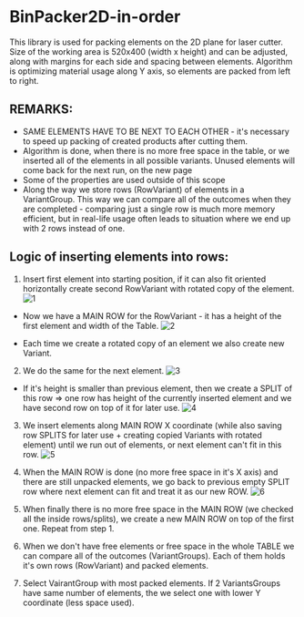 # BinPacker2D-in-order
This library is used for packing elements on the 2D plane for laser cutter. Size of the working area is 520x400 (width x height) and can be adjusted, along with margins for each side and spacing between elements. Algorithm is optimizing material usage along Y axis, so elements are packed from left to right.

## REMARKS:
- SAME ELEMENTS HAVE TO BE NEXT TO EACH OTHER - it's necessary to speed up packing of created products after cutting them.
- Algorithm is done, when there is no more free space in the table, or we inserted all of the elements in all possible variants. Unused elements will come back for the next run, on the new page
- Some of the properties are used outside of this scope
- Along the way we store rows (RowVariant) of elements in a VariantGroup. This way we can compare all of the outcomes when they are completed - comparing just a single row is much more memory efficient, but in real-life usage often leads to situation where we end up with 2 rows instead of one.




## Logic of inserting elements into rows:
1. Insert first element into starting position, if it can also fit oriented horizontally create second RowVariant with rotated copy of the element.
![1](https://user-images.githubusercontent.com/78303091/152651148-5335fec5-8c19-4864-b78b-3ab69da3d841.jpg)

- Now we have a MAIN ROW for the RowVariant - it has a height of the first element and width of the Table.
![2](https://user-images.githubusercontent.com/78303091/152651149-e9631c6b-0f19-4ade-a5e3-913fcd578b37.jpg)

- Each time we create a rotated copy of an element we also create new Variant.

2. We do the same for the next element.
![3](https://user-images.githubusercontent.com/78303091/152651150-52fd831d-fa0e-42cf-b4fd-29bceb61b140.jpg)

-  If it's height is smaller than previous element, then we create a SPLIT of this row => one row has height of the currently inserted element and we have second row on top of it for later use.
![4](https://user-images.githubusercontent.com/78303091/152651151-09cb700e-5b06-4709-8d98-dfe9d517c208.jpg)

3. We insert elements along MAIN ROW X coordinate (while also saving row SPLITS for later use + creating copied Variants with rotated element) until we run out of elements, or next element can't fit in this row.
![5](https://user-images.githubusercontent.com/78303091/152651144-c91348f9-953d-48c3-8cc5-00c1e7a00169.jpg)

4. When the MAIN ROW is done (no more free space in it's X axis) and there are still unpacked elements, we go back to previous empty SPLIT row where next element can fit and treat it as our new ROW.
![6](https://user-images.githubusercontent.com/78303091/152651146-df506e99-fb62-49d6-a9e9-4a0b0e0b06d8.jpg)

5. When finally there is no more free space in the MAIN ROW (we checked all the inside rows/splits), we create a new MAIN ROW on top of the first one. Repeat from step 1.
6. When we don't have free elements or free space in the whole TABLE we can compare all of the outcomes (VariantGroups). Each of them holds it's own rows (RowVariant) and packed elements.
7. Select VairantGroup with most packed elements. If 2 VariantsGroups have same number of elements, the we select one with lower Y coordinate (less space used).








